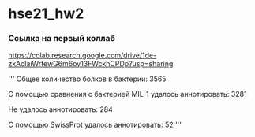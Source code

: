 # hse21_hw2

### Ссылка на первый коллаб
https://colab.research.google.com/drive/1de-zxAcIaiWrtewG6m6oy13FWckhCPDp?usp=sharing

'''
Общее количество болков в бактерии: 3565

С помощью сравнения с бактерией MIL-1 удалось аннотировать: 3281

Не удалось аннотировать: 284

С помощью SwissProt удалось аннотировать: 52
'''
